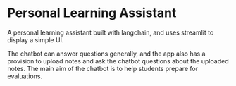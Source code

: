 # Personal Learning Assistant

A personal learning assistant built with langchain, and uses streamlit to display a 
simple UI. 

The chatbot can answer questions generally, and the app also has a provision to upload
notes and ask the chatbot questions about the uploaded notes. The main aim of the chatbot 
is to help students prepare for evaluations.